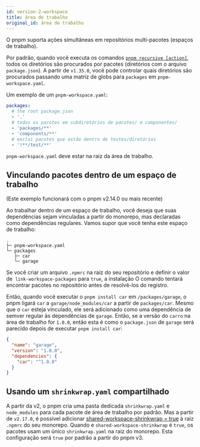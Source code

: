 ```yaml
---
id: version-2-workspace
title: área de trabalho
original_id: área de trabalho
---
```


O pnpm suporta ações simultâneas em repositórios multi-pacotes (espaços de trabalho).

Por padrão, quando você executa os comandos [`pnpm recursive [action]`](pnpm-recursive),
todos os diretórios são procurados por pacotes (diretórios com o arquivo `package.json`).
A partir de `v1.35.0`, você pode controlar quais diretórios são procurados passando uma matriz de globs para `packages` em `pnpm-workspace.yaml`.

Um exemplo de um `pnpm-workspace.yaml`:

```yaml
packages:
  # the root package.json
  - '.'
  # todos os pacotes em subdiretórios de pacotes/ e componentes/
  - 'packages/**'
  - 'components/**'
  # exclui pacotes que estão dentro de testes/diretórios
  - '!**/test/**'
```

`pnpm-workspace.yaml` deve estar na raiz da área de trabalho.

## Vinculando pacotes dentro de um espaço de trabalho

(Este exemplo funcionará com o pnpm v2.14.0 ou mais recente)

Ao trabalhar dentro de um espaço de trabalho, você deseja que suas dependências sejam vinculadas a partir do monorepo, mas declaradas como dependências regulares.
Vamos supor que você tenha este espaço de trabalho:

```
.
├─ pnpm-workspace.yaml
└─ packages
   ├─ car
   └─ garage
```

Se você criar um arquivo `.npmrc` na raiz do seu repositório e definir o valor de` link-workspace-packages` para `true`, a instalação
O comando tentará encontrar pacotes no repositório antes de resolvê-los do registro.

Então, quando você executar o `pnpm install car` em `/packages/garage`, o pnpm ligará `car` a `garage/node_modules/car` a partir de `packages/car`.
Mesmo que o `car` esteja vinculado, ele será adicionado como uma dependência de semver regular às dependências de `garage`. Então, se a versão do `carro` na área de trabalho for `1.0.0`, então esta é
como o `package.json` de `garage` será parecido depois de executar `pnpm install car`:

```json
{
  "name": "garage",
  "version": "1.0.0",
  "dependencies": {
    "car": "^1.0.0"
  }
}
```

## Usando um `shrinkwrap.yaml` compartilhado

A partir da v2, o pnpm cria uma pasta dedicada `shrinkwrap.yaml` e `node_modules` para cada pacote de área de trabalho por padrão.
Mas a partir de `v2.17.0`, é possível adicionar [shared-workspace-shrinkwrap = true](pnpm-recursive.md#shared-workspace-shrinkwrap) à raiz` .npmrc` do seu monorepo.
Quando e `shared-workspace-shrinkwrap` é `true`, os pacotes usam um único `shrinkwrap.yaml` na raiz do monorepo.
Esta configuração será `true` por padrão a partir do pnpm v3.